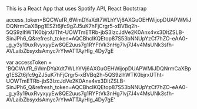This is a React App that uses Spotify API, React Bootstrap

access_token=BQCWufR_6WmDYaXdt7WLhYVj6AXGuOEHWijopDUAPWMiJDQNrmCaXBpg1ESZt6jfc9gZJ5uK7hFjCrgr5-xBVBq2h-5QS9zlhWTK0bjrxUTht-UOWTmETRb-jbS3IzcJdVe2K0Anx4vx3DltZSLB-SinJPh6_Q&refresh_token=AQCBhcIKQEtop87S53bNNUpYzCf7hZO-eAA0-\_g_y3y19uxRvyxyyEw8QE2uus7g1RYFtVk3nHg7lvj7J4v4MsUNk3sfh-AVLaibZbsyxlsAmyc7rYIwATTAyHIg_4Dy7gE

var accessToken = 'BQCWufR_6WmDYaXdt7WLhYVj6AXGuOEHWijopDUAPWMiJDQNrmCaXBpg1ESZt6jfc9gZJ5uK7hFjCrgr5-xBVBq2h-5QS9zlhWTK0bjrxUTht-UOWTmETRb-jbS3IzcJdVe2K0Anx4vx3DltZSLB-SinJPh6_Q&refresh_token=AQCBhcIKQEtop87S53bNNUpYzCf7hZO-eAA0-\_g_y3y19uxRvyxyyEw8QE2uus7g1RYFtVk3nHg7lvj7J4v4MsUNk3sfh-AVLaibZbsyxlsAmyc7rYIwATTAyHIg_4Dy7gE'

